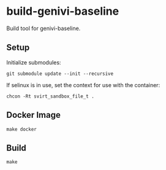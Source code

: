 # build-genivi-baseline
Build tool for genivi-baseline.

## Setup
Initialize submodules:

`git submodule update --init --recursive`

If selinux is in use, set the context for use with the container:

`chcon -Rt svirt_sandbox_file_t .`

## Docker Image
`make docker`

## Build
`make`
